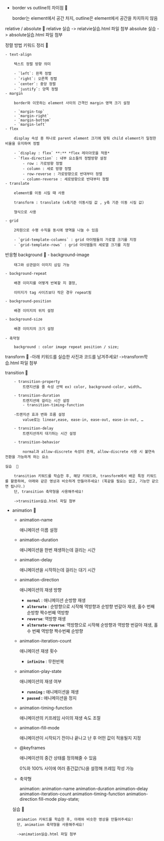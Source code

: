 - border vs outline의 차이점 🍠
    
    border는 element에서 공간 차지, outline은 element에서 공간을 차지하지 않음

relative / absolute 🍠
    relative 실습
    -> relatvie실습.html 파일 첨부
    absolute 실습
    -> absolute실습.html 파일 첨부

정렬 방법
    키워드 정리 🍠

    - text-align
        
        텍스트 정렬 방향 의미
        
        - `left`: 왼쪽 정렬
        - `right`: 오른쪽 정렬
        - `center`: 중앙 정렬
        - `justify`: 양쪽 정렬
    - margin
        
        border와 이웃하는 element 사이의 간격인 margin 영역 크기 설정
        
        - `margin-top`
        - `margin-right`
        - `margin-bottom`
        - `margin-left`
    - flex
        
        display 속성 중 하나로 parent element 크기에 맞춰 child element가 일정한 비율을 유지하며 정렬
        
        - `display : flex` **:** *flex 레이아웃을 적용*
        - `flex-direction` : 내부 요소들의 정렬방향 설정
            - row : 가로방향 정렬
            - column : 세로 방향 정렬
            - row-reverse : 가로방향으로 반대부터 정렬
            - column-reverse : 세로방향으로 반대부터 정렬
    - translate
        
        element를 이동 시킬 때 사용
        
        transform : translate (x축기준 이동시킬 값 , y축 기준 이동 시킬 값)
        
        형식으로 사용
        
    - grid
        
        2차원으로 수평 수직을 동시에 영역을 나눌 수 있음
        
        - `grid-template-columns` : grid 아이템들의 가로열 크기를 지정
        - `grid-template-rows` : grid 아이템들의 세로열 크기를 지정


 반응형 background 🍠
    - background-image
        
        태그와 상관없이 이미지 삽입 가능
        
    - background-repeat
        
        배경 이미지를 어떻게 반복할 지 결정,
        
        이미지가 tag 사이즈보다 작은 경우 repeat됨
        
    - background-position
        
        배경 이미지의 위치 설정
        
    - background-size
        
        배경 이미지의 크기 설정
        
    - 축약형
        
        background : color image repeat position / size;

transform 🍠
    -아래 키워드를 실습한 사진과 코드를 남겨주세요!
        ->transform학습.html 파일 첨부

transition 🍠

        - transition-property
            트랜지션을 줄 속성 선택 ex) color, background-color, width…
        
        - transition-duration
            트랜지션에 걸리는 시간 설정
            - transition-timing-function
    
        -트랜지션 효과 변화 흐름 설정     
            value로는 linear,ease, ease-in, ease-out, ease-in-out, …
        
        - transition-delay
            트랜지션까지 대기하는 시간 설정

        - transition-behavior
            
            normal과 allow-discrete 속성이 존재, allow-discrete 사용 시 불연속 전환을 가능하게 하는 요소

    실습  🍠

        transition 키워드를 학습한 후, 해당 키워드와, transform에서 배운 특정 키워드를 활용하여, 아래와 같은 영상과 비슷하게 만들어주세요! (똑같을 필요는 없고, 기능만 같으면 됩니다.)
        단, transition 축약형을 사용해주세요!

        ->transition실습.html 파일 첨부

- animation 🍠
    
    - animation-name
        
        애니메이션 이름 설정
        
    - animation-duration
        
        애니메이션을 한번 재생하는데 걸리는 시간
        
    - animation-delay
        
        애니메이션을 시작하는데 걸리는 대기 시간
        
    - animation-direction
        
        애니메이션의 재생 방향
        
        - **`normal`** : 애니메이션 순방향 재생
        - **`alternate`** : 순방향으로 시작해 역방향과 순방향 번갈아 재생, 홀수 번째 순방향 짝수번째 역방향
        - **`reverse`**: 역방향 재생
        - **`alternate-reverse`**: 역방향으로 시작해 순방향과 역방향 번갈아 재생, 홀수 번째 역방향 짝수번째 순방향
    - animation-iteration-count
        
        애니메이션 재생 횟수
        
        - **`infinite`** : 무한반복
    - animation-play-state
        
        애니메이션의 재생 여부
        
        - **`running`  :** 애니메이션을 재생
        - **`paused` :** 애니메이션을 정지
    - animation-timing-function
        
        애니메이션의 키프레임 사이의 재생 속도 조절
        
    - animation-fill-mode
        
        애니메이션이 시작되기 전이나 끝나고 난 후 어떤 값이 적용될지 지정
        
    - @keyframes
        
        애니메이션의 중간 상태를 정의해줄 수 있음
        
        0%와 100% 사이에 여러 중간값(%)을 설정해 프레임 작성 가능
        
    - 축약형
        
        animation: animation-name animation-duration animation-delay animation-iteration-count animation-timing-function animation-direction fill-mode play-state;

    실습  🍠

        animation 키워드를 학습한 후, 아래와 비슷한 영상을 만들어주세요!
        단, animation 축약형을 사용해주세요!

        ->animation실습.html 파일 첨부

